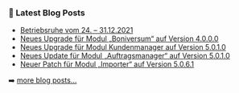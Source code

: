 ### 📕 Latest Blog Posts

<!-- BLOG-POST-LIST:START -->
- [Betriebsruhe vom 24. – 31.12.2021](https://blog.d3data.de/d3-news/betriebsruhe-vom-24-31-12-2021/)
- [Neues Upgrade für Modul „Boniversum“ auf Version 4.0.0.0](https://blog.d3data.de/module-news/boniversum/neues-upgrade-fuer-modul-boniversum-auf-version-4-0-0-0/)
- [Neues Upgrade für Modul Kundenmanager auf Version 5.0.1.0](https://blog.d3data.de/module-news/kundenmanager/neues-upgrade-fuer-modul-kundenmanager-auf-version-5-0-1-0/)
- [Neues Update für Modul „Auftragsmanager“ auf Version 5.0.1.0](https://blog.d3data.de/module-news/auftragsmanager/neues-update-fuer-modul-auftragsmanager-auf-version-5-0-1-0/)
- [Neuer Patch für Modul „Importer“ auf Version 5.0.6.1](https://blog.d3data.de/module-news/importer/neuer-patch-fuer-modul-importer-auf-version-5-0-6-1/)
<!-- BLOG-POST-LIST:END -->

➡️ [more blog posts...](https://blog.d3data.de)

[website]: https://d3data.de


<!--

**Here are some ideas to get you started:**

🙋‍♀️ A short introduction - what is your organization all about?
🌈 Contribution guidelines - how can the community get involved?
👩‍💻 Useful resources - where can the community find your docs? Is there anything else the community should know?
🍿 Fun facts - what does your team eat for breakfast?
🧙 Remember, you can do mighty things with the power of [Markdown](https://docs.github.com/github/writing-on-github/getting-started-with-writing-and-formatting-on-github/basic-writing-and-formatting-syntax)
-->
